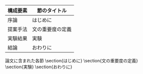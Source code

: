 構成要素 | 節のタイトル
 --- | --- 
序論 | はじめに
提案手法 | 文の重要度の定義
実験結果 | 実験
結論 | おわりに

論文に含まれた各節
\section{はじめに}
\section{文の重要度の定義}
\section{実験}
\section{おわりに}
